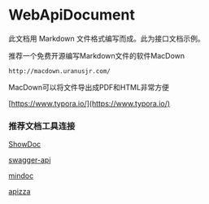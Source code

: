 WebApiDocument
=======================

此文档用 Markdown 文件格式编写而成。此为接口文档示例。

推荐一个免费开源编写Markdown文件的软件MacDown
	
	http://macdown.uranusjr.com/
	
MacDown可以将文件导出成PDF和HTML非常方便

[https://www.typora.io/](https://www.typora.io/)


### 推荐文档工具连接

[ShowDoc](https://github.com/star7th/showdoc)

[swagger-api](https://github.com/swagger-api/swagger-codegen)

[mindoc](https://github.com/lifei6671/mindoc)

[apizza ](http://apizza.cc/)
